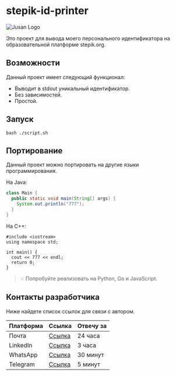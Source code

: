 # stepik-id-printer

![Jusan Logo](https://ucarecdn.com/02b8ff49-8f2b-4ce9-be84-7d4bdc6b9b67/)

Это проект для вывода моего персонального идентификатора на образовательной платформе 
stepik.org.

## Возможности

Данный проект имеет следующий функционал:

- Выводит в stdout уникальный идентификатор.
- Без зависимостей.
- Простой.

## Запуск

```
bash ./script.sh
```


## Портирование

Данный проект можно портировать на другие языки программирования.

На Java:

```java
class Main {
  public static void main(String[] args) {
    System.out.println("777");
  }
}
```
На С++:
```
#include <iostream>
using namespace std;

int main() {
  cout << 777 << endl;
  return 0;
}
```

> :bulb: Попробуйте реализовать на Python, Go и JavaScript.

## Контакты разработчика
Ниже найдете список ссылок для связи с автором.

| Платформа | Ссылка | Отвечу за |
|-----------|--------|-----------|
| Почта     | [Ссылка](example-email@example.com) | 24 часа |
| LinkedIn  | [Ссылка](example-linkedin-profile) | 3 часа |
| WhatsApp  | [Ссылка](example-whatsapp-link) | 30 минут |
| Telegram  | [Ссылка](example-telegram-link) | 5 минут |
